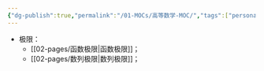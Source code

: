 ```yaml
---
{"dg-publish":true,"permalink":"/01-MOCs/高等数学-MOC/","tags":["personal/blog","高等数学"]}
---
```


- 极限：
	- [[02-pages/函数极限\|函数极限]]；
	- [[02-pages/数列极限\|数列极限]]；
